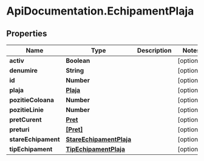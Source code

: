 # ApiDocumentation.EchipamentPlaja

## Properties

Name | Type | Description | Notes
------------ | ------------- | ------------- | -------------
**activ** | **Boolean** |  | [optional] 
**denumire** | **String** |  | [optional] 
**id** | **Number** |  | [optional] 
**plaja** | [**Plaja**](Plaja.md) |  | [optional] 
**pozitieColoana** | **Number** |  | [optional] 
**pozitieLinie** | **Number** |  | [optional] 
**pretCurent** | [**Pret**](Pret.md) |  | [optional] 
**preturi** | [**[Pret]**](Pret.md) |  | [optional] 
**stareEchipament** | [**StareEchipamentPlaja**](StareEchipamentPlaja.md) |  | [optional] 
**tipEchipament** | [**TipEchipamentPlaja**](TipEchipamentPlaja.md) |  | [optional] 


